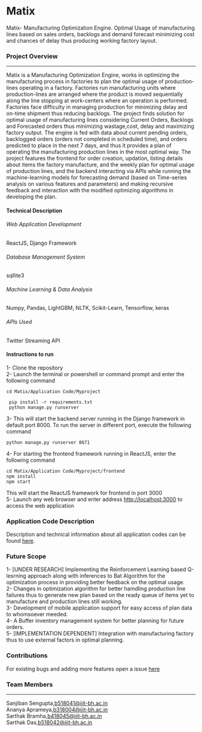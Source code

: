 # Matix
Matix- Manufacturing Optimization Engine. Optimal Usage of manufacturing lines based on sales orders, backlogs and demand forecast minimizing cost and chances of delay thus producing working factory layout.


### Project Overview
----------------------------------


Matix is a Manufacturing Optimization Engine, works in optimizing the manufacturing process in factories to plan the optimal usage of production-lines operating in a factory. Factories run manufacturing units where production-lines are arranged where the product is moved sequentially along the line stopping at work-centers where an operation is performed. Factories face difficulty in managing production for minimizing delay and on-time shipment thus reducing backlogs. The project finds solution for optimal usage of manufacturing lines considering Current Orders, Backlogs and Forecasted orders thus minimizing wastage,cost, delay and maximizing factory output. The engine is fed with data about current pending orders, backlogged orders (orders not completed in scheduled time), and orders predicted to place in the next 7 days, and thus it provides a plan of operating the manufacturing production lines in the most optimal way. The project features the frontend for order creation, updation, listing details about items the factory manufacture, and the weekly plan for optimal usage of production lines, and the backend interacting via APIs while running the machine-learning models for forecasting demand (based on Time-series analysis on various features and parameters) and making recursive feedback and interaction with the modified optimizing algorithms in developing the plan.

#### Technical Description
###### Web Application Development
ReactJS, Django Framework  
###### Database Management System
sqllite3
###### Machine Learning & Data Analysis
Numpy,  Pandas,  LightGBM,  NLTK,  Scikit-Learn,  Tensorflow,  keras
###### APIs Used
Twitter Streaming API

#### Instructions to run
1- Clone the repository  
2- Launch the terminal or powershell or command prompt and enter the following command
   ```
   cd Matix/Application Code/Myproject

    pip install -r requirements.txt 
    python manage.py runserver
   ```
3- This will start the backend server running in the Django framework in default port 8000. To run the server in different port, execute the following command
   ```
   python manage.py runserver 8671
   ```
4- For starting the frontend framework running in ReactJS, enter the following command
```
cd Matix/Application Code/Myproject/frontend
npm install
npm start
```
   This will start the ReactJS framework for frontend in port 3000  
5- Launch any web browser and enter address [http://localhost:3000](http://localhost:3000) to access the  web application


### Application Code Description
Description and technical information about all application codes can be found  [here](https://github.com/deluminators/Matix/blob/main/Application%20Code/Readme.md).



### Future Scope
1- [UNDER RESEARCH] Implementing the Reinforcement Learning based Q-lesrning approach along with inferences to Bat Algorithm for the optimization process in providing better feedback on the optimal usage.  
2- Changes in optimization algorithm for better hamdling production line failures thus to generate new plan based on the ready queue of items yet to manufacture and production lines still working.  
3- Development of mobile application support for easy access of plan data to whomsoever meeded.  
4- A Buffer inventory management system for better planning for future orders.  
5- [IMPLEMENTATION DEPENDENT] Integration with manufacturing factory thus to use external factors in optimal planning.


### Contributions
For existing bugs and adding more features open a issue [here](https://github.com/deluminators/Matix/issues)

### Team Members
----------------------------------
Sanjiban Sengupta,<b518041@iiit-bh.ac.in>   
Ananya Aprameya,<b318004@iiit-bh.ac.in>  
Sarthak Bramha,<b418045@iiit-bh.ac.in>  
Sarthak Das,<b518042@iiit-bh.ac.in>  

